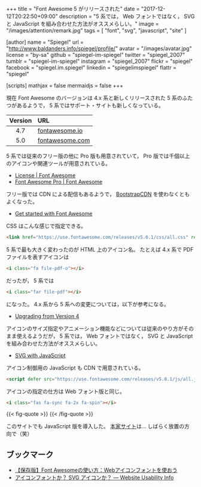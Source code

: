 +++
title = "Font Awesome 5 がリリースされた"
date =  "2017-12-12T20:22:50+09:00"
description = "5 系では， Web フォントではなく， SVG と JavaScript を組み合わせた方法がオススメらしい。"
image = "/images/attention/remark.jpg"
tags        = [ "font", "svg", "javascript", "site" ]

[author]
  name      = "Spiegel"
  url       = "http://www.baldanders.info/spiegel/profile/"
  avatar    = "/images/avatar.jpg"
  license   = "by-sa"
  github    = "spiegel-im-spiegel"
  twitter   = "spiegel_2007"
  tumblr    = "spiegel-im-spiegel"
  instagram = "spiegel_2007"
  flickr    = "spiegel"
  facebook  = "spiegel.im.spiegel"
  linkedin  = "spiegelimspiegel"
  flattr    = "spiegel"

[scripts]
  mathjax = false
  mermaidjs = false
+++

現在 Font Awesome のバージョンは 4.x 系と新しくリリースされた 5 系のふたつがあるようで， 5 系ではサポート・サイトも新しくなっている。

| Version | URL |
|:-------:|:----|
| 4.7 | [fontawesome.io](http://fontawesome.io/) |
| 5.0 | [fontawesome.com](https://fontawesome.com/) |

5 系では従来のフリー版の他に Pro 版も用意されていて， Pro 版では千個以上のアイコンや関連ツールが用意されている。

- [License | Font Awesome](https://fontawesome.com/license)
- [Font Awesome Pro | Font Awesome](https://fontawesome.com/pro)

フリー版では CDN による配信もあるようで， [BootstrapCDN](https://www.bootstrapcdn.com/fontawesome/ "Font Awesome · BootstrapCDN by MaxCDN") を使わなくともよくなった。

- [Get started with Font Awesome](https://fontawesome.com/get-started/web-fonts-with-css)

CSS はこんな感じで指定できる。

```html
<link href="https://use.fontawesome.com/releases/v5.0.1/css/all.css" rel="stylesheet">
```

5 系で最も大きく変わったのが HTML 上のアイコン名。
たとえば 4.x 系で PDF ファイルを表すアイコンは

```html
<i class="fa file-pdf-o"></i>
```

だったが， 5 系では

```html
<i class="far file-pdf"></i>
```

になった。
4.x 系から 5 系への変更については，以下が参考になる。

- [Upgrading from Version 4](https://fontawesome.com/how-to-use/upgrading-from-4)

アイコンのサイズ指定やアニメーション機能などについては従来のやり方がそのまま使えるようだが， 5 系では， Web フォントではなく， SVG と JavaScript を組み合わせた方法がオススメらしい。

- [SVG with JavaScript](https://fontawesome.com/how-to-use/svg-with-js)

アイコン制御用の JavaScript も CDN で用意されている。

```html
<script defer src="https://use.fontawesome.com/releases/v5.0.1/js/all.js"></script>
```

アイコンの指定の仕方は Web フォント版と同じ。

```html
<i class="fas fa-sync fa-2x fa-spin"></i>
```

{{< fig-quote >}}
<i class="fas fa-sync fa-2x fa-spin"></i>
{{< /fig-quote >}}

このサイトでも JavaScript 版を導入した。
[本家サイト]は... しばらく放置の方向で（笑）

## ブックマーク

- [【保存版】Font Awesomeの使い方：Webアイコンフォントを使おう](https://saruwakakun.com/html-css/basic/font-awesome)
- [アイコンフォントか？ SVG アイコンか？ — Website Usability Info](https://website-usability.info/2015/12/entry_151217.html)

[本家サイト]: http://www.baldanders.info/ "Baldanders.info"
[Font Awesome]: https://fontawesome.com/ "Font Awesome 5 | Font Awesome"
